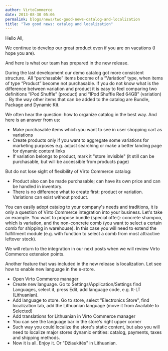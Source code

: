 ```yaml
---
author: VirtoCommerce
date: 2013-08-30 05:06
permalink: blogs/news/two-good-news-catalog-and-localization
title: "Two good news: catalog and localization"
---
```

Hello All,

We continue to develop our great product even if you are on vacations (I hope you are).

And here is what our team has prepared in the new release.

During the last development our demo catalog got more consistent structure.  All “purchasable” items become of a “Variation” type, when items of type “Product” become not purchasable. If you do not know what is the difference between variation and product it is easy to feel comparing two definitions “<span class="GINGER_SOFATWARE_correct">IPod</span> Shuffle” (product) and “<span class="GINGER_SOFATWARE_correct">IPod</span> Shuffle Red 64GB” (variation) .  By the way other items that can be added to the catalog are Bundle, Package and Dynamic Kit.

We often hear the question: how to organize catalog in the best way. And here is an answer from us:

* Make purchasable items which you want to see in user shopping cart as variations
* Create products only if you want to aggregate some variations for marketing purposes e.g. adjust searching or make a better landing page for dynamic content links
* If variation belongs to product, mark it "store invisible" (it still can be purchasable, but will be accessible from products page)

But do not lose sight of flexibility of Virto Commerce catalog:

* Product also can be made purchasable; can have its own price and can be handled in inventory.
* There is no difference what to create first: product or variation. Variations can exist without product.

You can easily adopt catalog to your company's needs and traditions, it is only a question of Virto Commerce integration into your business. Let's take an example. You want to propose bundle (special offer): concrete shampoo, which is variation, and the non-concrete comb (you want to select a certain comb for shipping in warehouse). In this case you will need to extend the fulfillment module (e.g. with function to select a comb from most attractive leftover stock).

We will return to the integration in our next posts when we will review Virto Commerce extension points.

Another feature that was included in the new release is localization. Let see how to enable new language in the e-store.

* Open Virto Commerce manager
* Create new language. Go to Settings/Application/Settings find Languages, select it, press Edit, add language code, e.g. lt-LT (Lithuanian).
* Add language to store. Go to store, select "Electronics Store", find localization tab, add the Lithuanian language (move it from Available to Selected)
* Add translations for Lithuanian in Virto Commerce manager
* You can see the language bar in the store's right upper corner
* Such way you could localize the store's static content, but also you will need to localize major stores dynamic entities: catalog, payments, taxes and shipping methods.
* Now it is all. Enjoy it. Or "Džiaukitės" in Lithuanian.